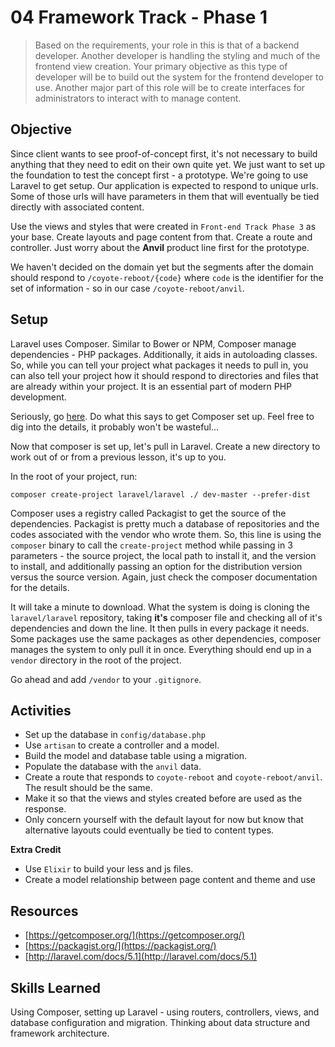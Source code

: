 # 04 Framework Track - Phase 1

> Based on the requirements, your role in this is that of a backend developer. Another developer is handling the styling and much of the frontend view creation. Your primary objective as this type of developer will be to build out the system for the frontend developer to use. Another major part of this role will be to create interfaces for administrators to interact with to manage content.


## Objective
Since client wants to see proof-of-concept first, it's not necessary to build anything that they need to edit on their own quite yet. We just want to set up the foundation to test the concept first - a prototype. We're going to use Laravel to get setup. Our application is expected to respond to unique urls. Some of those urls will have parameters in them that will eventually be tied directly with associated content. 

Use the views and styles that were created in `Front-end Track Phase 3` as your base. Create layouts and page content from that. Create a route and controller. Just worry about the **Anvil** product line first for the prototype. 

We haven't decided on the domain yet but the segments after the domain should respond to `/coyote-reboot/{code}` where `code` is the identifier for the set of information - so in our case `/coyote-reboot/anvil`.


## Setup
Laravel uses Composer. Similar to Bower or NPM, Composer manage dependencies - PHP packages. Additionally, it aids in autoloading classes. So, while you can tell your project what packages it needs to pull in, you can also tell your project how it should respond to directories and files that are already within your project. It is an essential part of modern PHP development.

Seriously, go [here](https://getcomposer.org/doc/00-intro.md). Do what this says to get Composer set up. Feel free to dig into the details, it probably won't be wasteful...

Now that composer is set up, let's pull in Laravel. Create a new directory to work out of or from a previous lesson, it's up to you.

In the root of your project, run:

```
composer create-project laravel/laravel ./ dev-master --prefer-dist
```

Composer uses a registry called Packagist to get the source of the dependencies. Packagist is pretty much a database of repositories and the codes associated with the vendor who wrote them. So, this line is using the `composer` binary to call the `create-project` method while passing in 3 parameters - the source project, the local path to install it, and the version to install, and additionally passing an option for the distribution version versus the source version. Again, just check the composer documentation for the details.

It will take a minute to download. What the system is doing is cloning the `laravel/laravel` repository, taking **it's** composer file and checking all of it's dependencies and down the line. It then pulls in every package it needs. Some packages use the same packages as other dependencies, composer manages the system to only pull it in once. Everything should end up in a `vendor` directory in the root of the project.

Go ahead and add `/vendor` to your `.gitignore`.

## Activities
- Set up the database in `config/database.php`
- Use `artisan` to create a controller and a model.
- Build the model and database table using a migration.
- Populate the database with the `anvil` data.
- Create a route that responds to `coyote-reboot` and `coyote-reboot/anvil`. The result should be the same. 
- Make it so that the views and styles created before are used as the response.
- Only concern yourself with the default layout for now but know that alternative layouts could eventually be tied to content types.

 **Extra Credit**
- Use `Elixir` to build your less and js files.
- Create a model relationship between page content and theme and use

## Resources

- [https://getcomposer.org/](https://getcomposer.org/)
- [https://packagist.org/](https://packagist.org/)
- [http://laravel.com/docs/5.1](http://laravel.com/docs/5.1)

## Skills Learned

Using Composer, setting up Laravel - using routers, controllers, views, and database configuration and migration. Thinking about data structure and framework architecture.


